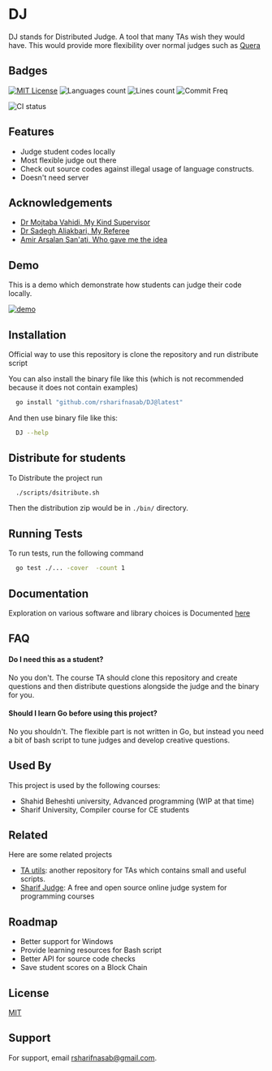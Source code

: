 # DJ
DJ stands for Distributed Judge. A tool that many TAs wish they would have. This would provide more flexibility over normal judges such as [Quera](https://quera.ir)



## Badges

[![MIT License](https://img.shields.io/badge/License-MIT-green.svg?style=for-the-badge)](https://choosealicense.com/licenses/mit/)
![Languages count](https://img.shields.io/github/languages/count/rsharifnasab/DJ?style=for-the-badge)
![Lines count](https://img.shields.io/tokei/lines/github/rsharifnasab/DJ?style=for-the-badge)
![Commit Freq](https://img.shields.io/github/commit-activity/w/rsharifnasab/DJ?style=for-the-badge)

![CI status](https://github.com/rsharifnasab/DJ/actions/workflows/test.yml/badge.svg?)

## Features

- Judge student codes locally
- Most flexible judge out there
- Check out source codes against illegal usage of language constructs.
- Doesn't need server


## Acknowledgements

 - [Dr Mojtaba Vahidi, My Kind Supervisor](http://facultymembers.sbu.ac.ir/vahidi/)
 - [Dr Sadegh Aliakbari, My Referee](http://facultymembers.sbu.ac.ir/aliakbary/)
 - [Amir Arsalan San'ati, Who gave me the idea](https://github.com/Amirarsalan-sn)
 


## Demo

This is a demo which demonstrate how students can judge their code locally.

[![demo](https://asciinema.org/a/335480.svg)](https://asciinema.org/a/B7EEbzwsnDVGq7pFu012wm5UM?autoplay=1)
## Installation

Official way to use this repository is clone the repository and run distribute script

You can also install the binary file like this (which is not recommended because it does not contain examples)
```bash
  go install "github.com/rsharifnasab/DJ@latest"
```

And then use binary file like this:
  
```bash
  DJ --help 
```
    
## Distribute for students

To Distribute the project run

```bash
  ./scripts/dsitribute.sh
```

Then the distribution zip would be in `./bin/` directory.


## Running Tests

To run tests, run the following command

```bash
  go test ./... -cover  -count 1
```


## Documentation

Exploration on various software and library choices is Documented [here](https://github.com/rsharifnasab/DJ/tree/master/docs)


## FAQ

#### Do I need this as a student?

No you don't. The course TA should clone this repository and create questions and then distribute questions alongside the judge and the binary for you.

#### Should I learn Go before using this project?

No you shouldn't. The flexible part is not written in Go, but instead you need a bit of bash script to tune judges and develop creative questions.




## Used By

This project is used by the following courses:

- Shahid Beheshti university, Advanced programming (WIP at that time)
- Sharif University, Compiler course for CE students



## Related

Here are some related projects

- [TA utils](https://github.com/rsharifnasab/ta_utils): another repository for TAs which contains small and useful scripts.
- [Sharif Judge](https://github.com/mjnaderi/Sharif-Judge): A free and open source online judge system for programming courses

## Roadmap

- Better support for Windows
- Provide learning resources for Bash script
- Better API for source code checks
- Save student scores on a Block Chain


## License

[MIT](https://choosealicense.com/licenses/mit/)


## Support

For support, email rsharifnasab@gmail.com.

